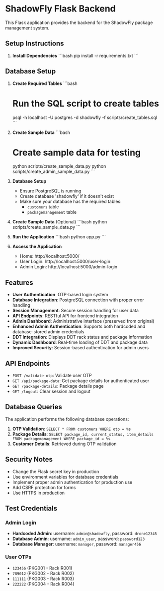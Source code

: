 # ShadowFly Flask Backend

This Flask application provides the backend for the ShadowFly package management system.

## Setup Instructions

1. **Install Dependencies**
   \`\`\`bash
   pip install -r requirements.txt
   \`\`\`

## Database Setup

1. **Create Required Tables**
   \`\`\`bash
   # Run the SQL script to create tables
   psql -h localhost -U postgres -d shadowfly -f scripts/create_tables.sql
   \`\`\`

2. **Create Sample Data**
   \`\`\`bash
   # Create sample data for testing
   python scripts/create_sample_data.py
   python scripts/create_admin_sample_data.py
   \`\`\`

3. **Database Setup**
   - Ensure PostgreSQL is running
   - Create database 'shadowfly' if it doesn't exist
   - Make sure your database has the required tables:
     - `customers` table
     - `packagemanagement` table

4. **Create Sample Data** (Optional)
   \`\`\`bash
   python scripts/create_sample_data.py
   \`\`\`

5. **Run the Application**
   \`\`\`bash
   python app.py
   \`\`\`

6. **Access the Application**
   - Home: http://localhost:5000/
   - User Login: http://localhost:5000/user-login
   - Admin Login: http://localhost:5000/admin-login

## Features

- **User Authentication**: OTP-based login system
- **Database Integration**: PostgreSQL connection with proper error handling
- **Session Management**: Secure session handling for user data
- **API Endpoints**: RESTful API for frontend integration
- **Admin Dashboard**: Administrative interface (preserved from original)
- **Enhanced Admin Authentication**: Supports both hardcoded and database-stored admin credentials
- **DDT Integration**: Displays DDT rack status and package information
- **Dynamic Dashboard**: Real-time loading of DDT and package data
- **Improved Security**: Session-based authentication for admin users

## API Endpoints

- `POST /validate-otp`: Validate user OTP
- `GET /api/package-data`: Get package details for authenticated user
- `GET /package-details`: Package details page
- `GET /logout`: Clear session and logout

## Database Queries

The application performs the following database operations:

1. **OTP Validation**: `SELECT * FROM customers WHERE otp = %s`
2. **Package Details**: `SELECT package_id, current_status, item_details FROM packagemanagement WHERE package_id = %s`
3. **Customer Details**: Retrieved during OTP validation

## Security Notes

- Change the Flask secret key in production
- Use environment variables for database credentials
- Implement proper admin authentication for production use
- Add CSRF protection for forms
- Use HTTPS in production

## Test Credentials

### Admin Login
- **Hardcoded Admin**: username: `admin@shadowfly`, password: `drone12345`
- **Database Admin**: username: `admin_user`, password: `password123`
- **Database Manager**: username: `manager`, password: `manager456`

### User OTPs
- `123456` (PKG001 - Rack R001)
- `789012` (PKG002 - Rack R002)
- `111111` (PKG003 - Rack R003)
- `222222` (PKG004 - Rack R004)
